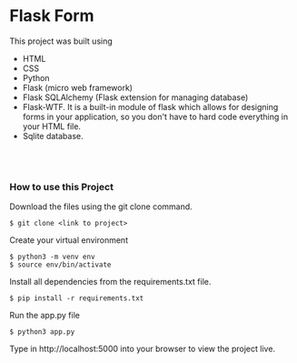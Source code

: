 # Flask Form

This project was built using 
- HTML 
- CSS 
- Python 
- Flask (micro web framework) 
- Flask SQLAlchemy (Flask extension for managing database) 
- Flask-WTF. It is a built-in module of flask which allows for designing forms in your application, so you don't have to hard code everything in your
  HTML file.
- Sqlite database.

<br /><br />
### How to use this Project
Download the files using the git clone command.
```
$ git clone <link to project>
```
Create your virtual environment
```
$ python3 -m venv env
$ source env/bin/activate
```
Install all dependencies from the requirements.txt file.
```
$ pip install -r requirements.txt
```
Run the app.py file
```
$ python3 app.py
```
Type in http://localhost:5000 into your browser to view the project live.
